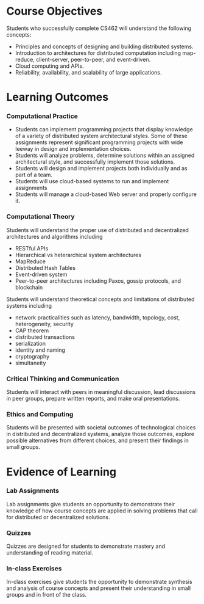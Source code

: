 

# Course Objectives

Students who successfully complete CS462 will understand the following concepts:

- Principles and concepts of designing and building distributed systems.
- Introduction to architectures for distributed computation including map-reduce, client-server, peer-to-peer, and event-driven.
- Cloud computing and APIs.
- Reliability, availability, and scalability of large applications.


# Learning Outcomes

### Computational Practice

- Students can implement programming projects that display knowledge of a variety of distributed system architectural styles. Some of these assignments represent significant programming projects with wide leeway in design and implementation choices. 
- Students will analyze problems, determine solutions within an assigned architectural style, and successfully implement those solutions.
- Students will design and implement projects both individually and as part of a team.
- Students will use cloud-based systems to run and implement assignments
- Students will manage a cloud-based Web server and properly configure it.

### Computational Theory

Students will understand the proper use of distributed and decentralized architectures and algorithms including

- RESTful APIs
- Hierarchical vs heterarchical system architectures
- MapReduce
- Distributed Hash Tables
- Event-driven system
- Peer-to-peer architectures including Paxos, gossip protocols, and blockchain

Students will understand theoretical concepts and limitations of distributed systems including

- network practicalities such as latency, bandwidth, topology, cost, heterogeneity, security
- CAP theorem
- distributed transactions
- serialization
- identity and naming
- cryptography
- simultaneity

### Critical Thinking and Communication

Students will interact with peers in meaningful discussion, lead discussions in peer groups, prepare written reports, and make oral presentations.  
	
### Ethics and Computing

Students will be presented with societal outcomes of technological choices in distributed and decentralized systems, analyze those outcomes, explore possible alternatives from different choices, and present their findings in small groups. 


# Evidence of Learning

### Lab Assignments

Lab assignments give students an opportunity to demonstrate their knowledge of how course concepts are applied in solving problems that call for distributed or decentralized solutions.

### Quizzes

Quizzes are designed for students to demonstrate mastery and understanding of reading material. 

### In-class Exercises

In-class exercises give students the opportunity to demonstrate synthesis and analysis of course concepts and present their understanding in small groups and in front of the class. 
